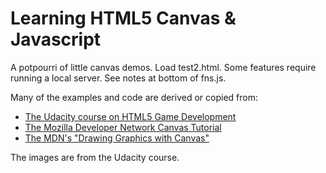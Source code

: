 Learning HTML5 Canvas & Javascript
==================================

A potpourri of little canvas demos.  Load test2.html.  Some features require running a local server.  See notes at bottom of fns.js.

Many of the examples and code are derived or copied from:
- [The Udacity course on HTML5 Game Development](https://www.udacity.com/course/cs255)
- [The Mozilla Developer Network Canvas Tutorial](https://developer.mozilla.org/en-US/docs/HTML/Canvas/Tutorial)
- [The MDN's "Drawing Graphics with Canvas"](https://developer.mozilla.org/en-US/docs/HTML/Canvas/Drawing_Graphics_with_Canvas)

The images are from the Udacity course.
